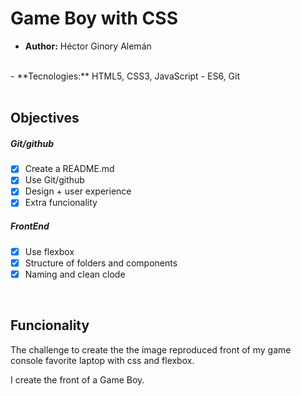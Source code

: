 # Game Boy with CSS #

- **Author:** Héctor Ginory Alemán
<br>
- **Tecnologies:** HTML5, CSS3, JavaScript - ES6, Git
<br>
<br>

## Objectives ##

##### Git/github #####

- [X] Create a README.md
- [X] Use Git/github
- [X] Design + user experience
- [X] Extra funcionality

##### FrontEnd #####

- [X] Use flexbox
- [X] Structure of folders and components
- [X] Naming and clean clode

<br>

## Funcionality ##

The challenge to create the the image reproduced
front of my game console favorite laptop with css and flexbox.

I create the front of a Game Boy.

